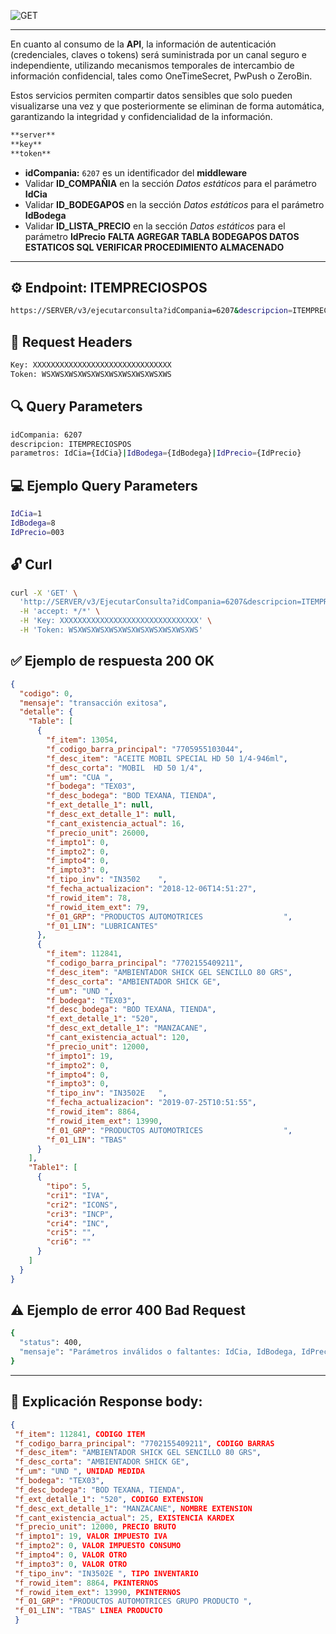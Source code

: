 ![GET](https://img.shields.io/badge/v3/EjecutarConsulta-GET/ITEMPRECIOSPOS-brightgreen.svg)

---
En cuanto al consumo de la **API**, la información de autenticación (credenciales, claves o tokens)
será suministrada por un canal seguro e independiente, utilizando mecanismos temporales de
intercambio de información confidencial, tales como OneTimeSecret, PwPush o ZeroBin.

Estos servicios permiten compartir datos sensibles que solo pueden visualizarse una vez y que
posteriormente se eliminan de forma automática, garantizando la integridad y confidencialidad
de la información.

```bash
**server**
**key**
**token**
```

* **idCompania:** `6207` es un identificador del **middleware**
* Validar **ID_COMPAÑIA** en la sección *Datos estáticos* para el parámetro **IdCia**
* Validar **ID_BODEGAPOS** en la sección *Datos estáticos* para el parámetro **IdBodega**
* Validar **ID_LISTA_PRECIO** en la sección *Datos estáticos* para el parámetro **IdPrecio**
**FALTA AGREGAR TABLA BODEGAPOS DATOS ESTATICOS SQL VERIFICAR PROCEDIMIENTO ALMACENADO**
---

## ⚙️ Endpoint: **ITEMPRECIOSPOS**
```bash
https://SERVER/v3/ejecutarconsulta?idCompania=6207&descripcion=ITEMPRECIOSPOS&parametros=IdCia={IdCia}|IdBodega={IdBodega}|IdPrecio={IdPrecio}
```

## 🧾 Request Headers
```bash
Key: XXXXXXXXXXXXXXXXXXXXXXXXXXXXXXX
Token: WSXWSXWSXWSXWSXWSXWSXWSXWSXWS
```

## 🔍 Query Parameters
```bash
idCompania: 6207
descripcion: ITEMPRECIOSPOS
parametros: IdCia={IdCia}|IdBodega={IdBodega}|IdPrecio={IdPrecio}
```

## 💻 Ejemplo Query Parameters
```bash
IdCia=1
IdBodega=8
IdPrecio=003
```

## 🔓 Curl
```bash
curl -X 'GET' \
  'http://SERVER/v3/EjecutarConsulta?idCompania=6207&descripcion=ITEMPRECIOSPOS&parametros=IdCia%3D1%7CIdBodega%3D8%7CIdPrecio%3D003' \
  -H 'accept: */*' \
  -H 'Key: XXXXXXXXXXXXXXXXXXXXXXXXXXXXXXX' \
  -H 'Token: WSXWSXWSXWSXWSXWSXWSXWSXWSXWS'
```

## ✅ Ejemplo de respuesta 200 OK

```json
{
  "codigo": 0,
  "mensaje": "transacción exitosa",
  "detalle": {
    "Table": [
      {
        "f_item": 13054,
        "f_codigo_barra_principal": "7705955103044",
        "f_desc_item": "ACEITE MOBIL SPECIAL HD 50 1/4-946ml",
        "f_desc_corta": "MOBIL  HD 50 1/4",
        "f_um": "CUA ",
        "f_bodega": "TEX03",
        "f_desc_bodega": "BOD TEXANA, TIENDA",
        "f_ext_detalle_1": null,
        "f_desc_ext_detalle_1": null,
        "f_cant_existencia_actual": 16,
        "f_precio_unit": 26000,
        "f_impto1": 0,
        "f_impto2": 0,
        "f_impto4": 0,
        "f_impto3": 0,
        "f_tipo_inv": "IN3502    ",
        "f_fecha_actualizacion": "2018-12-06T14:51:27",
        "f_rowid_item": 78,
        "f_rowid_item_ext": 79,
        "f_01_GRP": "PRODUCTOS AUTOMOTRICES                  ",
        "f_01_LIN": "LUBRICANTES"
      },
      {
        "f_item": 112841,
        "f_codigo_barra_principal": "7702155409211",
        "f_desc_item": "AMBIENTADOR SHICK GEL SENCILLO 80 GRS",
        "f_desc_corta": "AMBIENTADOR SHICK GE",
        "f_um": "UND ",
        "f_bodega": "TEX03",
        "f_desc_bodega": "BOD TEXANA, TIENDA",
        "f_ext_detalle_1": "520",
        "f_desc_ext_detalle_1": "MANZACANE",
        "f_cant_existencia_actual": 120,
        "f_precio_unit": 12000,
        "f_impto1": 19,
        "f_impto2": 0,
        "f_impto4": 0,
        "f_impto3": 0,
        "f_tipo_inv": "IN3502E   ",
        "f_fecha_actualizacion": "2019-07-25T10:51:55",
        "f_rowid_item": 8864,
        "f_rowid_item_ext": 13990,
        "f_01_GRP": "PRODUCTOS AUTOMOTRICES                  ",
        "f_01_LIN": "TBAS"
      }
    ],
    "Table1": [
      {
        "tipo": 5,
        "cri1": "IVA",
        "cri2": "ICONS",
        "cri3": "INCP",
        "cri4": "INC",
        "cri5": "",
        "cri6": ""
      }
    ]
  }
}
```

## ⚠️ Ejemplo de error 400 Bad Request
```bash
{
  "status": 400,
  "mensaje": "Parámetros inválidos o faltantes: IdCia, IdBodega, IdPrecio"
}
```
---

## 🔮 **Explicación** Response body:
```json
{
 "f_item": 112841, CODIGO ITEM
 "f_codigo_barra_principal": "7702155409211", CODIGO BARRAS
 "f_desc_item": "AMBIENTADOR SHICK GEL SENCILLO 80 GRS",
 "f_desc_corta": "AMBIENTADOR SHICK GE",
 "f_um": "UND ", UNIDAD MEDIDA
 "f_bodega": "TEX03",
 "f_desc_bodega": "BOD TEXANA, TIENDA",
 "f_ext_detalle_1": "520", CODIGO EXTENSION
 "f_desc_ext_detalle_1": "MANZACANE", NOMBRE EXTENSION
 "f_cant_existencia_actual": 25, EXISTENCIA KARDEX
 "f_precio_unit": 12000, PRECIO BRUTO
 "f_impto1": 19, VALOR IMPUESTO IVA
 "f_impto2": 0, VALOR IMPUESTO CONSUMO
 "f_impto4": 0, VALOR OTRO
 "f_impto3": 0, VALOR OTRO
 "f_tipo_inv": "IN3502E ", TIPO INVENTARIO
 "f_rowid_item": 8864, PKINTERNOS
 "f_rowid_item_ext": 13990, PKINTERNOS
 "f_01_GRP": "PRODUCTOS AUTOMOTRICES GRUPO PRODUCTO ",
 "f_01_LIN": "TBAS" LINEA PRODUCTO
 }
 ```